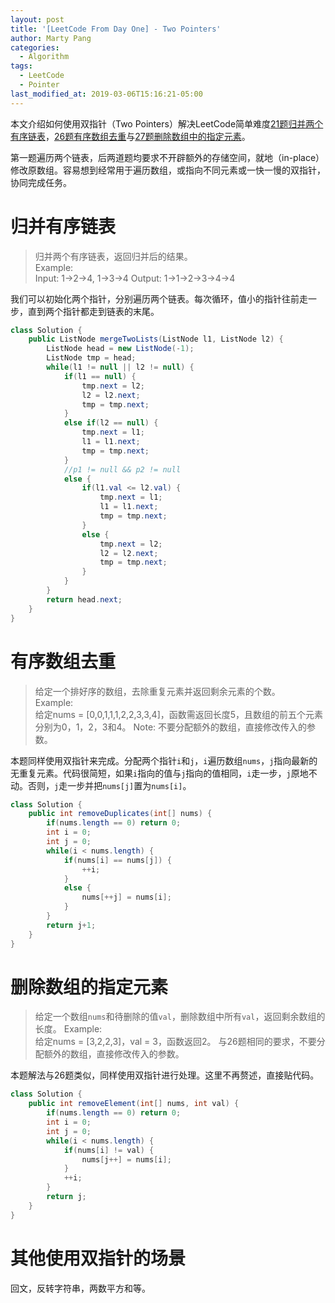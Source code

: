 ```yaml
---
layout: post
title: '[LeetCode From Day One] - Two Pointers'
author: Marty Pang
categories: 
  - Algorithm
tags: 
  - LeetCode
  - Pointer
last_modified_at: 2019-03-06T15:16:21-05:00
---
```


本文介绍如何使用双指针（Two Pointers）解决LeetCode简单难度[21题归并两个有序链表](https://leetcode.com/problems/merge-two-sorted-lists/description/)，[26题有序数组去重](https://leetcode.com/problems/remove-duplicates-from-sorted-array/description/)与[27题删除数组中的指定元素](https://leetcode.com/problems/remove-element/description/)。

第一题遍历两个链表，后两道题均要求不开辟额外的存储空间，就地（in-place）修改原数组。容易想到经常用于遍历数组，或指向不同元素或一快一慢的双指针，协同完成任务。

# 归并有序链表

> 归并两个有序链表，返回归并后的结果。  
> Example:  
    Input: 1->2->4, 1->3->4
    Output: 1->1->2->3->4->4

我们可以初始化两个指针，分别遍历两个链表。每次循环，值小的指针往前走一步，直到两个指针都走到链表的末尾。

```java
class Solution {
    public ListNode mergeTwoLists(ListNode l1, ListNode l2) {
        ListNode head = new ListNode(-1);
        ListNode tmp = head;
        while(l1 != null || l2 != null) {
            if(l1 == null) {
                tmp.next = l2;
                l2 = l2.next;
                tmp = tmp.next;
            }
            else if(l2 == null) {
                tmp.next = l1;
                l1 = l1.next;
                tmp = tmp.next;
            }
            //p1 != null && p2 != null
            else {
                if(l1.val <= l2.val) {
                    tmp.next = l1;
                    l1 = l1.next;
                    tmp = tmp.next;
                }
                else {
                    tmp.next = l2;
                    l2 = l2.next;
                    tmp = tmp.next;
                }
            }
        }
        return head.next;
    }
}
```

# 有序数组去重

> 给定一个排好序的数组，去除重复元素并返回剩余元素的个数。  
> Example:  
    给定nums = [0,0,1,1,1,2,2,3,3,4]，函数需返回长度5，且数组的前五个元素分别为0，1，2，3和4。
> Note: 不要分配额外的数组，直接修改传入的参数。


本题同样使用双指针来完成。分配两个指针`i`和`j`，`i`遍历数组`nums`，`j`指向最新的无重复元素。代码很简短，如果`i`指向的值与`j`指向的值相同，`i`走一步，`j`原地不动。否则，`j`走一步并把`nums[j]`置为`nums[i]`。

```java
class Solution {
    public int removeDuplicates(int[] nums) {
        if(nums.length == 0) return 0;
        int i = 0;
        int j = 0;
        while(i < nums.length) {
            if(nums[i] == nums[j]) {
                ++i;
            }
            else {
                nums[++j] = nums[i];
            }
        }
        return j+1;
    }
}
```

# 删除数组的指定元素

> 给定一个数组`nums`和待删除的值`val`，删除数组中所有`val`，返回剩余数组的长度。
> Example:  
    给定nums = [3,2,2,3]，val = 3，函数返回2。
> 与26题相同的要求，不要分配额外的数组，直接修改传入的参数。


本题解法与26题类似，同样使用双指针进行处理。这里不再赘述，直接贴代码。

```java
class Solution {
    public int removeElement(int[] nums, int val) {
        if(nums.length == 0) return 0;
        int i = 0;
        int j = 0;
        while(i < nums.length) {
            if(nums[i] != val) {
                nums[j++] = nums[i];
            }
            ++i;
        }
        return j;
    }
}
```

# 其他使用双指针的场景

回文，反转字符串，两数平方和等。